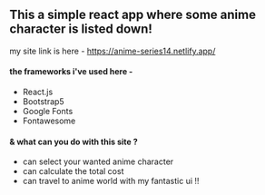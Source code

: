 ## This a simple react app where some anime character is listed down! ##

my site link is here - https://anime-series14.netlify.app/

#### the frameworks i've used here - ####
* React.js
* Bootstrap5
* Google Fonts
* Fontawesome

#### & what can you do with this site ? ####
* can select your wanted anime character
* can calculate the total cost
* can travel to anime world with my fantastic ui !!